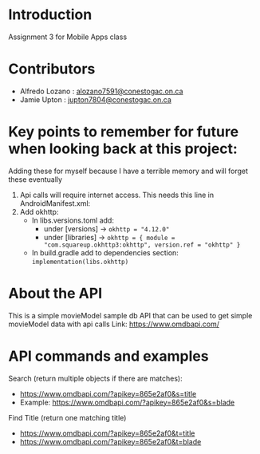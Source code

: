 # Introduction 
Assignment 3 for Mobile Apps class

# Contributors

- Alfredo Lozano : alozano7591@conestogac.on.ca
- Jamie Upton : jupton7804@conestogac.on.ca

# Key points to remember for future when looking back at this project:
Adding these for myself because I have a terrible memory and will forget these eventually

1.	Api calls will require internet access. This needs this line in AndroidManifest.xml:
    <uses-permission android:name="android.permission.INTERNET"/>
2.	Add okhttp:
    - In libs.versions.toml add:
      - under [versions] -> `okhttp = "4.12.0"`
      - under [libraries] -> `okhttp = { module = "com.squareup.okhttp3:okhttp", version.ref = "okhttp" }`
    - In build.gradle add to dependencies section:
      `implementation(libs.okhttp)`

# About the API
This is a simple movieModel sample db API that can be used to get simple movieModel data with api calls
Link: https://www.omdbapi.com/

# API commands and examples

Search (return multiple objects if there are matches):
- https://www.omdbapi.com/?apikey=865e2af0&s=title
- Example: https://www.omdbapi.com/?apikey=865e2af0&s=blade

Find Title (return one matching title)
- https://www.omdbapi.com/?apikey=865e2af0&t=title
- https://www.omdbapi.com/?apikey=865e2af0&t=blade

